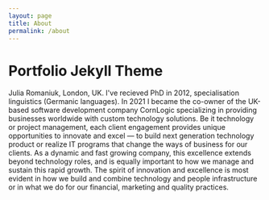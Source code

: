 ```yaml
---
layout: page
title: About
permalink: /about
---
```


# Portfolio Jekyll Theme

Julia Romaniuk, London, UK. I've recieved PhD in 2012, specialisation linguistics (Germanic languages). In 2021 I became the co-owner of the UK-based software development company CornLogic specializing in providing businesses worldwide with custom technology solutions. Be it technology or project management, each client engagement provides unique opportunities to innovate and excel — to build next generation technology product or realize IT programs that change the ways of business for our clients.
As a dynamic and fast growing company, this excellence extends beyond technology roles, and is equally important to how we manage and sustain this rapid growth. The spirit of innovation and excellence is most evident in how we build and combine technology and people infrastructure or in what we do for our financial, marketing and quality practices. 
